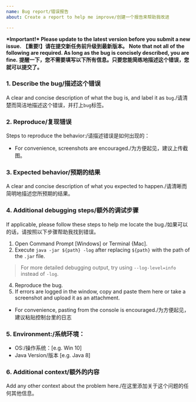 ```yaml
---
name: Bug report/错误报告
about: Create a report to help me improve/创建一个报告来帮助我改进

---
```


**\*Important!\* Please update to the latest version before you submit a new issue.**
**【重要!】请在提交新任务前升级到最新版本。**
**Note that not all of the following are required. As long as the bug is concisely described, you are fine.**
**提醒一下，您不需要填写以下所有信息。只要您能简练地描述这个错误，您就可以提交了。**


### 1. Describe the bug/描述这个错误
A clear and concise description of what the bug is, and label it as `bug`./请清楚而简洁地描述这个错误，并打上`bug`标签。




###  2. Reproduce/复现错误
Steps to reproduce the behavior:/请描述错误是如何出现的：
- For convenience, screenshots are encouraged./为方便起见，建议上传截图。




### 3. Expected behavior/预期的结果
A clear and concise description of what you expected to happen./请清晰而简明地描述您所预期的结果。




### 4. Additional debugging steps/额外的调试步骤
If applicable, please follow these steps to help me locate the bug./如果可以的话，请按照以下步骤帮助我找到错误。
1. Open Command Prompt [Windows] or Terminal {Mac].
2. Execute `java -jar ${path} -log` after replacing `${path}` with the path of the `.jar` file.
> For more detailed debugging output, try using `--log-level=info` instead of `-log`.
4. Reproduce the bug.
5. If errors are logged in the window, copy and paste them here or take a screenshot and upload it as an attachment.

- For convenience, pasting from the console is encouraged./为方便起见，建议粘贴控制台里的日志




###  5. Environment:/系统环境：
 - OS:/操作系统：[e.g. Win 10]
 - Java Version/版本 [e.g. Java 8]

### 6. Additional context/额外的内容
Add any other context about the problem here./在这里添加关于这个问题的任何其他信息。
